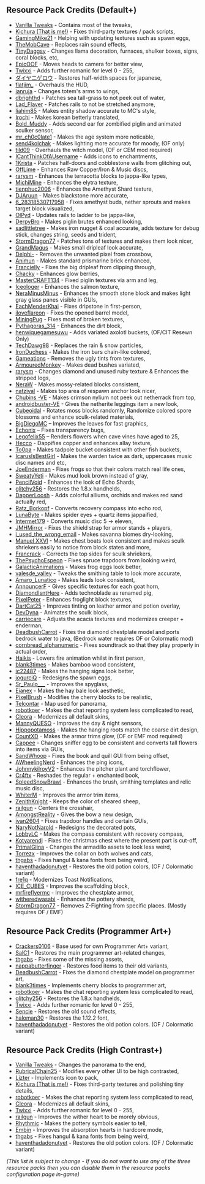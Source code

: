 ## Resource Pack Credits (Default+)

- [Vanilla Tweaks](https://vanillatweaks.net/picker/resource-packs) - Contains most of the tweaks,
- [Kichura (That is me!)](https://github.com/Kichura) - Fixes third-party textures / pack scripts,
- [GamingMike21](https://twitch.tv/gaming_mike21) - Helping with updating textures such as spawn eggs,
- [TheMobCave](https://www.youtube.com/watch?v=9PYpUCo8TKQ) - Replaces rain sound effects,
- [TinyDaggsy](https://pastebin.com/raw/DVfVa2VM) - Changes llama decoration, furnaces, shulker boxes, signs, coral blocks, etc,
- [EpicOOF](https://modrinth.com/resourcepack/corrected-mob-heads) - Moves heads to camera for better view,
- [Twixxi](https://www.modrinth.com/resourcepack/large-roman-numerals) - Adds further romanic for level 0 - 255,
- [ダイヤ二ゲロウ](https://www.curseforge.com/minecraft/texture-packs/half-width-space-restoration) - Restores half-width spaces for japanese,
- [flatjim_](https://www.curseforge.com/minecraft/texture-packs/gui-retextures) - Overhauls the HUD,
- [ianruja](https://www.curseforge.com/minecraft/texture-packs/accurate-totem-of-undying) - Changes totem's arms to wings,
- [dbrighthd](https://www.curseforge.com/minecraft/texture-packs/sea-grass-fix) - Patches sea tall-grass to not peek out of water,
- [Lad_Flaver](https://www.curseforge.com/minecraft/texture-packs/rail-fix) - Patches rails to not be stretched anymore,
- [liahim85](https://www.curseforge.com/minecraft/texture-packs/authentic-shadows) - Makes entity shadow accurate to MC's style,
- [Irochi](https://modrinth.com/resourcepack/friendlykorean) - Makes korean betterly translated,
- [Bold_Muddy](https://pastebin.com/raw/mDVQ7ii9) - Adds second ear for zombified piglin and animated sculker sensor,
- [mr_ch0c0late1](https://www.curseforge.com/minecraft/texture-packs/blockstates) - Makes the age system more noticable,
- [send4kolchak](https://www.curseforge.com/minecraft/texture-packs/sends-realistic-lighting) - Makes lighting more accurate for moody, (OF only)
- [tild09](https://www.curseforge.com/minecraft/texture-packs/updated-witches) - Overhauls the witch model, (OF or CEM mod required)
- [ICantThinkOfAUsername](https://www.planetminecraft.com/texture-pack/better-enchantment-names) - Adds icons to enchantments,
- [1Krista](https://pastebin.com/raw/Ep7yXMtV) - Patches half-doors and cobblestone walls from glitching out,
- [OffLime](https://www.planetminecraft.com/texture-pack/caves-amp-cliffs-tweaks-main-release-version) - Enhances Raw Copper/Iron & Music discs,
- [rarysm](https://www.planetminecraft.com/texture-pack/fixed-terracotta) - Enhances the terracotta blocks to jappa-like types,
- [MichiMine](https://www.planetminecraft.com/texture-pack/better-elytra-5295183) - Enhances the elytra texture,
- [tienphuc2006](https://www.planetminecraft.com/texture-pack/jappa-better-amethyst-shard-minecraft-java) - Enhances the Amethyst Shard texture,
- [DJAruun](https://www.planetminecraft.com/texture-pack/black-blackstone-5223490) - Makes blackstone more accurate,
- [6_28318530717958](https://pastebin.com/raw/X2jef1Dw) - Fixes amethyst buds, nether sprouts and makes target block visualized,
- [OlPyd](https://www.planetminecraft.com/texture-pack/updated-rails-ladder-texture) - Updates rails to ladder to be jappa-like,
- [DerpyBro](https://www.planetminecraft.com/texture-pack/better-piglin-brute-java-and-bedrock) - Makes piglin brutes enhanced looking,
- [sadlittletree](https://pastebin.com/raw/1L1g9BP2) - Makes iron nugget & coal accurate, adds texture for debug stick, changes string, seeds and trident,
- [StormDragon77](https://www.planetminecraft.com/texture-pack/fixed-inconsistencies/) - Patches tons of textures and makes them look nicer,
- [GrandMagus](https://www.planetminecraft.com/texture-pack/dripleaf-fix) - Makes small dripleaf look accurate,
- [Delphi-](https://www.planetminecraft.com/texture-pack/crossbow-fix) - Removes the unwanted pixel from crossbow,
- [Animun](https://www.planetminecraft.com/texture-pack/new-prismarine-bricks) - Makes standard prismarine brick enhanced,
- [Francielly](https://www.planetminecraft.com/texture-pack/big-dripleaf-fix) - Fixes the big dripleaf from clipping through,
- [Chacky](https://www.planetminecraft.com/texture-pack/fixed-glow-berries-leaves) - Enhances glow berries,
- [MasterCRAFT134](https://www.planetminecraft.com/texture-pack/piglin-left-arm-and-leg-fixed-texture) - Fixed piglin textures via arm and leg,
- [Iceologer](https://www.planetminecraft.com/texture-pack/fixed-salmon-texture) - Enhances the salmon texture,
- [NeraMinusMinus](https://pastebin.com/raw/gSaRnYfh) - Enhances the smooth stone block and makes light gray glass panes visible in GUIs,
- [EachMenderKhai](https://www.planetminecraft.com/texture-pack/pointed-dripstone-item-fix) - Fixes dripstone in first-person,
- [iloveflareon](https://www.planetminecraft.com/texture-pack/jappa-square-barrels-1-15-1-16-1-17) - Fixes the opened barrel model,
- [MiningPug](https://www.planetminecraft.com/texture-pack/truly-default) - Fixes most of broken textures,
- [Pythagoras_314](https://www.planetminecraft.com/texture-pack/accurate-jappa-dirt) - Enhances the dirt block,
- [henwiquegamesuwu](https://www.curseforge.com/minecraft/texture-packs/axolotls) - Adds variated axolotl buckets, (OF/CIT Resewn Only)
- [TechDawg98](https://www.planetminecraft.com/texture-pack/simply-soft) - Replaces the rain & snow particles,
- [IronDuchess](https://www.planetminecraft.com/texture-pack/chain-colored-iron-bars-java) - Makes the iron bars chain-like colored,
- [Gameations](https://www.planetminecraft.com/texture-pack/no-tint) - Removes the ugly tints from textures,
- [ArmouredMonkey](https://www.planetminecraft.com/texture-pack/variated-dead-bushes) - Makes dead bushes variated,
- [rarysm](https://pastebin.com/raw/EebiAhvZ) - Changes diamond and unused ruby texture & Enhances the stripped logs,
- [NeraW](https://www.planetminecraft.com/texture-pack/consistent-mossy-blocks-java) - Makes mossy-related blocks consistent,
- [natzival](https://www.planetminecraft.com/texture-pack/progressive-anchors) - Makes top area of respawn anchor look nicer,
- [Chubins -VE](https://www.planetminecraft.com/texture-pack/crimson-nylium-top-fix-4831213) - Makes crimson nylium not peek out netherrack from top,
- [androidbuster-VE](https://www.planetminecraft.com/texture-pack/better-netherite-leggings) - Gives the netherite leggings item a new look,
- [Cubeoidal](https://pastebin.com/raw/Y1Mm3ieY) - Rotates moss blocks randomly, Randomize colored spore blossoms and enhance sculk-related materials,
- [BigDiegoMC](https://www.planetminecraft.com/texture-pack/better-fast-leaves) – Improves the leaves for fast graphics,
- [Echonix](https://www.planetminecraft.com/texture-pack/mc-164001-transparent-textures-bug-fix-see-through-paintings-beds-amp-shields) – Fixes transparency bugs,
- [Legofelix55](https://www.planetminecraft.com/texture-pack/age-25-cave-vines) – Renders flowers when cave vines have aged to 25,
- [Hecco](https://pastebin.com/raw/MVMtvvzW) - Dappifies copper and enhances allay texture,
- [To0pa](https://www.planetminecraft.com/texture-pack/uniform-tadpole-bucket) - Makes tadpole bucket consistent with other fish buckets,
- [IcarusIsBestGirl](https://pastebin.com/raw/4mZeHPWd) - Makes the warden twice as dark, uppercases music disc names and etc,
- [JoeEnderman](https://www.planetminecraft.com/texture-pack/frog-fix-bedrock-and-java) - Fixes frogs so that their colors match real life ones,
- [SweatyYeti](https://www.planetminecraft.com/texture-pack/muddier-mud) - Makes mud look brown instead of gray,
- [PencilVoid](https://www.planetminecraft.com/texture-pack/echo-shard-redraw) - Enhances the look of Echo Shards,
- [glitchy256](https://www.curseforge.com/minecraft/texture-packs/classic-handhelds) - Restores the 1.8.x handhelds,
- [DapperLoosh](https://pastebin.com/raw/uRe65Dwt) - Adds colorful alliums, orchids and makes red sand actually red,
- [Ratz_Borkopf](https://www.planetminecraft.com/texture-pack/echo-shard-divining-rod) - Converts recovery compass into echo rod,
- [LunaByte](https://pastebin.com/raw/CpJm493R) - Makes spider eyes + quartz items jappaified,
- [Intermet179](https://www.planetminecraft.com/texture-pack/music-disc-5-to-eleven) - Converts music disc 5 -> eleven,
- [JMHMirror](https://www.planetminecraft.com/texture-pack/shield-arm-strap-fix) - Fixes the shield strap for armor stands + players,
- [i_used_the_wrong_email](https://www.planetminecraft.com/texture-pack/dry-savanna-grass) - Makes savanna biomes dry-looking,
- [Manuel XXVI](https://pastebin.com/raw/m7mBJ3vJ) - Makes chest boats look consistent and makes sculk shriekers easily to notice from block states and more,
- [Francrack](https://www.planetminecraft.com/texture-pack/perfectly-connected-sculk-shrieker-top-with-the-sides) - Corrects the top sides for sculk shriekers,
- [ThePsychoEspeon](https://www.planetminecraft.com/texture-pack/fixed-spruce-trapdoor) - Fixes spruce trapdoors from looking weird,
- [GalacticAnimations](https://www.planetminecraft.com/texture-pack/better-frog-eggs) - Makes frog eggs look better,
- [valesde_valley](https://www.planetminecraft.com/texture-pack/tweaked-smithing-table) - Tweaks the smithing table to look more accurate,
- [Amaro_Lunatico](https://www.planetminecraft.com/texture-pack/consistent-leads-texture-packs) - Makes leads look consistent,
- [AnnouncerF](https://www.planetminecraft.com/texture-pack/1-19-goat-horns-optifine-cit-resewn-required) - Gives specific textures for each goat horn,
- [DiamondIsntHere](https://www.planetminecraft.com/texture-pack/technoblade-pigs-5630640) - Adds technoblade as renamed pig,
- [PixelPeter](https://www.planetminecraft.com/texture-pack/betterfroglights) - Enhances froglight block textures,
- [DartCat25](https://www.planetminecraft.com/texture-pack/prettier-tint) - Improves tinting on leather armor and potion overlay,
- [DevDyna](https://www.curseforge.com/minecraft/texture-packs/fixsculk) - Animates the sculk block,
- [carriecare](https://pastebin.com/raw/2JVUKnqm) - Adjusts the acacia textures and modernizes creeper + enderman,
- [DeadbushCarrot](https://pastebin.com/raw/NtiEJVUX) - Fixes the diamond chestplate model and ports bedrock water to java, (Bedrock water requires OF or Colormatic mod)
- [cornbread_alphanumeric](https://www.curseforge.com/minecraft/texture-packs/cornbreads-music-fixer) - Fixes soundtrack so that they play properly in actual order,
- [Haikis](https://www.curseforge.com/minecraft/texture-packs/low-on-fire) - Lowers fire animation whilst in first person,
- [blank3times](https://www.planetminecraft.com/texture-pack/consistent-bamboo-wood) - Makes bamboo wood consistent,
- [ic22487](https://www.planetminecraft.com/texture-pack/better-hanging-signs) - Makes the hanging signs look better,
- [jogurciQ](https://www.planetminecraft.com/texture-pack/jog-s-spawn-eggs) - Redesigns the spawn eggs,
- [Sr_Paulo___](https://www.curseforge.com/min´ecraft/texture-packs/sr_paulo-better-spyglass) - Improves the spyglass,
- [Eianex](https://www.curseforge.com/minecraft/texture-packs/haybale-aesthetic) - Makes the hay bale look aesthetic,
- [PixelBrush](https://www.planetminecraft.com/texture-pack/pixel-s-modified-cherry) - Modifies the cherry blocks to be realistic,
- [Telcontar](https://www.planetminecraft.com/project/the-realm-of-narthelleth) - Map used for panorama,
- [robotkoer](https://modrinth.com/resourcepack/chat-reporting-helper) - Makes the chat reporting system less complicated to read,
- [Cleora](https://pastebin.com/raw/A6QGinfJ) - Modernizes all default skins,
- [MannyQUESO](https://www.planetminecraft.com/texture-pack/improved-daylight-sensor) - Improves the day & night sensors,
- [Hippopotamoss](https://www.planetminecraft.com/texture-pack/coarse-dirt-hanging-roots) - Makes the hanging roots match the coarse dirt design,
- [CountXD](https://www.planetminecraft.com/texture-pack/glowing-armor-trims-5933760) - Makes the armor trims glow, (OF or EMF mod required)
- [Cappee](https://pastebin.com/raw/dTxJWijn) - Changes sniffer egg to be consistent and converts tall flowers into items via GUIs,
- [SandWhoop](https://www.planetminecraft.com/texture-pack/book-thred-fix) - Fixes the book and quill GUI from being offset,
- [AWheelingNerd](https://www.planetminecraft.com/texture-pack/enhancedping) - Enhances the ping icons,
- [JohnnykilroyV2](https://www.planetminecraft.com/texture-pack/johnnykilroy-s-small-edits) - Enhances the pitcher plant and torchflower,
- [Cr4ftx](https://www.planetminecraft.com/texture-pack/reshaded-books) - Reshades the regular + enchanted book,
- [SpleedSnowBrawl](https://www.planetminecraft.com/texture-pack/better-items-1-20-exclusive-add-on) - Enhances the brush, smithing templates and relic music disc,
- [WhiterM](https://www.planetminecraft.com/texture-pack/better-armor-trims-6049900) - Improves the armor trim items,
- [ZenithKnight](https://www.planetminecraft.com/texture-pack/colored-sheared-sheep) - Keeps the color of sheared sheep,
- [railgun](https://modrinth.com/resourcepack/centered-crosshair-fix) - Centers the crosshair,
- [AmongstReality](https://modrinth.com/resourcepack/amongstrealitys-bow) - Gives the bow a new design,
- [ivan2604](https://pastebin.com/raw/7Va90Mrn) - Fixes trapdoor handles and certain GUIs,
- [NaryNotNarold](https://modrinth.com/resourcepack/redecorated-pot) - Redesigns the decorated pots,
- [LobbyLC](https://modrinth.com/resourcepack/compass) - Makes the compass consistent with recovery compass,
- [Kotyarendj](https://modrinth.com/resourcepack/chrismaschestfix) - Fixes the christmas chest where the present part is cut-off,
- [PrimalGlina](https://www.planetminecraft.com/texture-pack/refreshed-armadillo) - Changes the armadillo assets to look less weird,
- [Torrezx](https://www.planetminecraft.com/texture-pack/torrezx-best-collar) - Improves the collar on both wolves and cats,
- [thgabs](https://modrinth.com/resourcepack/hangul-kana-fix) - Fixes hangul & kana fonts from being weird,
- [haventhadadonutyet](https://modrinth.com/resourcepack/bring-back-old-potion-colors) - Restores the old potion colors, (OF / Colormatic variant)
- [fre1q](https://modrinth.com/resourcepack/modern-toasts) - Modernizes Toast Notifications,
- [ICE_CUBES](https://modrinth.com/resourcepack/scafolding-made-better) - Improves the scaffolding block,
- [mrfireflyermc](https://modrinth.com/resourcepack/better-chestplates) - Improves the chestplate armor,
- [witheredwasabi](https://modrinth.com/resourcepack/refreshed-pottery-sherds) - Enhances the pottery sherds,
- [StormDragon77](https://modrinth.com/resourcepack/no-z-fighting) - Removes Z-Fighting from specific places. (Mostly requires OF / EMF)

## Resource Pack Credits (Programmer Art+)

- [Crackers0106](https://www.planetminecraft.com/texture-pack/programmer-art) - Base used for own Programmer Art+ variant,
- [SalC1](https://salc1.com) - Restores the main programmer art-related changes,
- [thgabs](https://pastebin.com/raw/XXxBrKQw) - Fixes some of the missing assets,
- [nappabutterfinger](https://www.planetminecraft.com/texture-pack/162old-food-textures-resource-pack) - Restores food items to their old variants,
- [DeadbushCarrot](https://www.planetminecraft.com/texture-pack/fixed-diamond-armor-programer-art) - Fixes the diamond chestplate model on programmer art,
- [blank3times](https://www.planetminecraft.com/texture-pack/cherry-blossom-programmer-art) - Implements cherry blocks to programmer art,
- [robotkoer](https://modrinth.com/resourcepack/chat-reporting-helper) - Makes the chat reporting system less complicated to read,
- [glitchy256](https://www.curseforge.com/minecraft/texture-packs/classic-handhelds) - Restores the 1.8.x handhelds,
- [Twixxi](https://www.modrinth.com/resourcepack/large-roman-numerals) - Adds further romanic for level 0 - 255,
- [Sencie](https://www.planetminecraft.com/texture-pack/old-sounds-4911323) - Restores the old sound effects,
- [haloman30](https://www.planetminecraft.com/texture-pack/classic-pre-1-13-font) - Restores the 1.12.2 font,
- [haventhadadonutyet](https://modrinth.com/resourcepack/bring-back-old-potion-colors) - Restores the old potion colors. (OF / Colormatic variant)

## Resource Pack Credits (High Contrast+)

- [Vanilla Tweaks](https://vanillatweaks.net/picker/resource-packs) - Changes the panorama to the end,
- [RubricalChain25](https://www.curseforge.com/minecraft/texture-packs/better-high-contrast) - Modifies every other UI to be high contrasted,
- [Lizter](https://www.curseforge.com/minecraft/texture-packs/higher-contrast) - Implements icon to pack,
- [Kichura (That is me!)](https://github.com/Kichura) - Fixes third-party textures and polishing tiny details,
- [robotkoer](https://modrinth.com/resourcepack/chat-reporting-helper) - Makes the chat reporting system less complicated to read,
- [Cleora](https://pastebin.com/raw/A6QGinfJ) - Modernizes all default skins,
- [Twixxi](https://www.modrinth.com/resourcepack/large-roman-numerals) - Adds further romanic for level 0 - 255,
- [railgun](https://modrinth.com/resourcepack/better-wither-heart) - Improves the wither heart to be morely obvious,
- [Rhythmic](https://modrinth.com/resourcepack/high-contrast-pottery) - Makes the pottery symbols easier to tell,
- [Embin](https://modrinth.com/resourcepack/embin-hardcore_absorption) - Improves the absorption hearts in hardcore mode,
- [thgabs](https://modrinth.com/resourcepack/hangul-kana-fix) - Fixes hangul & kana fonts from being weird,
- [haventhadadonutyet](https://modrinth.com/resourcepack/bring-back-old-potion-colors) - Restores the old potion colors. (OF / Colormatic variant)

*(This list is subject to change - If you do not want to use any of the three resource packs then you can disable them in the resource packs configuration page in-game)*
